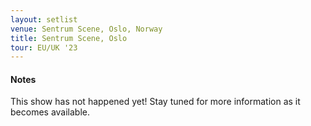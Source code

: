 ```yaml
---
layout: setlist
venue: Sentrum Scene, Oslo, Norway
title: Sentrum Scene, Oslo
tour: EU/UK '23
---
```


#### Notes

This show has not happened yet! Stay tuned for more information as it becomes available.
